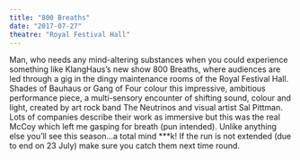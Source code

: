 ```yaml
---
title: "800 Breaths"
date: "2017-07-27"
theatre: "Royal Festival Hall"
---
```


Man, who needs any mind-altering substances when you could experience something like
KlangHaus’s new show 800 Breaths, where audiences are led through a
gig in the dingy maintenance rooms of the Royal Festival Hall. Shades of
Bauhaus or Gang of Four colour this impressive, ambitious performance
piece, a multi-sensory encounter of shifting sound, colour and light,
created by art rock band The Neutrinos and visual artist Sal Pittman. Lots
of companies describe their work as immersive but this was the real
McCoy which left me gasping for breath (pun intended). Unlike anything else
you’ll see this season...a total mind \*\*\*k! If the run is not extended (due to
end on 23 July) make sure you catch them next time round.
